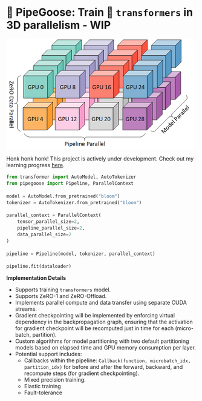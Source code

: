 # 🚧 PipeGoose: Train 🤗 `transformers` in 3D parallelism - WIP

![pipeline](parallelism-deepspeed-3d.png)

Honk honk honk! This project is actively under development. Check out my learning progress [here](https://twitter.com/xariusrke/status/1667999818554413057).


``` python
from transformer import AutoModel, AutoTokenizer
from pipegoose import Pipeline, ParallelContext

model = AutoModel.from_pretrained("bloom")
tokenizer = AutoTokenizer.from_pretrained("bloom")

parallel_context = ParallelContext(
    tensor_parallel_size=2,
    pipeline_parallel_size=2,
    data_parallel_size=2
)

pipeline = Pipeline(model, tokenizer, parallel_context)

pipeline.fit(dataloader)
```

**Implementation Details**

- Supports training `transformers` model.
- Supports ZeRO-1 and ZeRO-Offload.
- Implements parallel compute and data transfer using separate CUDA streams.
- Gradient checkpointing will be implemented by enforcing virtual dependency in the backpropagation graph, ensuring that the activation for gradient checkpoint will be recomputed just in time for each (micro-batch, partition).
- Custom algorithms for model partitioning with two default partitioning models based on elapsed time and GPU memory consumption per layer.
- Potential support includes:
    - Callbacks within the pipeline: `Callback(function, microbatch_idx, partition_idx)` for before and after the forward, backward, and recompute steps (for gradient checkpointing).
    - Mixed precision training.
    - Elastic training
    - Fault-tolerance